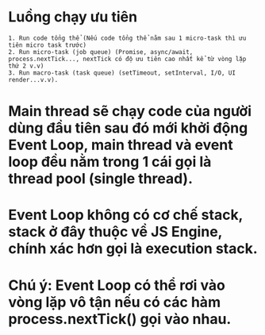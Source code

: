 # Luồng chạy ưu tiên

    1. Run code tổng thể (Nếu code tổng thể nằm sau 1 micro-task thì ưu tiên micro task trước)
    2. Run micro-task (job queue) (Promise, async/await, process.nextTick..., nextTick có độ ưu tiên cao nhất kể từ vòng lặp thứ 2 v.v)
    3. Run macro-task (task queue) (setTimeout, setInterval, I/O, UI render...v.v).

# Main thread sẽ chạy code của người dùng đầu tiên sau đó mới khởi động Event Loop, main thread và event loop đều nằm trong 1 cái gọi là thread pool (single thread).

# Event Loop không có cơ chế stack, stack ở đây thuộc về JS Engine, chính xác hơn gọi là execution stack.

# Chú ý: Event Loop có thể rơi vào vòng lặp vô tận nếu có các hàm process.nextTick() gọi vào nhau.
